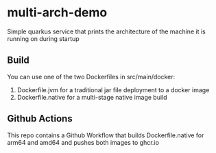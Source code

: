 # multi-arch-demo

Simple quarkus service that prints the architecture of the machine it is running on during startup

## Build 

You can use one of the two Dockerfiles in src/main/docker:

1. Dockerfile.jvm for a traditional jar file deployment to a docker image
2. Dockerfile.native for a multi-stage native image build

## Github Actions

This repo contains a Github Workflow that builds Dockerfile.native for arm64 and amd64
and pushes both images to ghcr.io